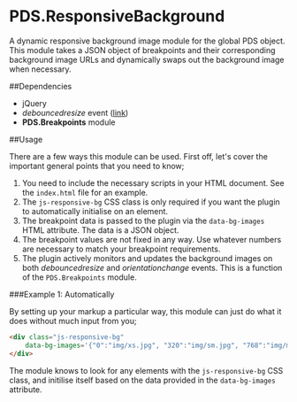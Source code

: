 # PDS.ResponsiveBackground

A dynamic responsive background image module for the global PDS object. This module takes a JSON object of breakpoints 
and their corresponding background image URLs and dynamically swaps out the background image when necessary.

##Dependencies
- jQuery
- *debouncedresize* event ([link](https://github.com/louisremi/jquery-smartresize))
- **PDS.Breakpoints** module

##Usage 

There are a few ways this module can be used. First off, let's cover the important general points that you need to know;

1. You need to include the necessary scripts in your HTML document. See the `index.html` file for an example.
2. The `js-responsive-bg` CSS class is only required if you want the plugin to automatically initialise on an element.
3. The breakpoint data is passed to the plugin via the `data-bg-images` HTML attribute. The data is a JSON object. 
4. The breakpoint values are not fixed in any way. Use whatever numbers are necessary to match your breakpoint requirements.
5. The plugin actively monitors and updates the background images on both *debouncedresize* and *orientationchange* events. This is a function of the `PDS.Breakpoints` module.

###Example 1: Automatically 

By setting up your markup a particular way, this module can just do what it does without much input from you;

````html
<div class="js-responsive-bg"
    data-bg-images='{"0":"img/xs.jpg", "320":"img/sm.jpg", "768":"img/md.jpg", "1024":"img/lg.jpg"}'>
</div>
````

The module knows to look for any elements with the `js-responsive-bg` CSS class, and initilise itself based on the data
provided in the `data-bg-images` attribute. 